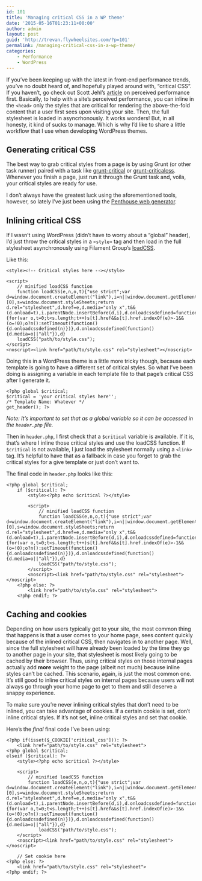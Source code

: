 ```yaml
---
id: 101
title: 'Managing critical CSS in a WP theme'
date: '2015-05-16T01:23:11+00:00'
author: admin
layout: post
guid: 'http://trevan.flywheelsites.com/?p=101'
permalink: /managing-critical-css-in-a-wp-theme/
categories:
    - Performance
    - WordPress
---
```


If you’ve been keeping up with the latest in front-end performance trends, you’ve no doubt heard of, and hopefully played around with, “critical CSS”. If you haven’t, go check out Scott Jehl’s [article](http://www.filamentgroup.com/lab/performance-rwd.html) on perceived performance first. Basically, to help with a site’s perceived performance, you can inline in the `<head>` only the styles that are critical for rendering the above-the-fold content that a user first sees upon visiting your site. Then, the full stylesheet is loaded in asyncrhonously. It works wonders! But, in all honesty, it kind of sucks to manage. Which is why I’d like to share a little workflow that I use when developing WordPress themes.

## Generating critical CSS

The best way to grab critical styles from a page is by using Grunt (or other task runner) paired with a task like [grunt-critical](https://github.com/bezoerb/grunt-critical) or [grunt-criticalcss](https://github.com/filamentgroup/grunt-criticalcss). Whenever you finish a page, just run it through the Grunt task and, voila, your critical styles are ready for use.

I don’t always have the greatest luck using the aforementioned tools, however, so lately I’ve just been using the [Penthouse web generator](http://jonassebastianohlsson.com/criticalpathcssgenerator/).

## Inlining critical CSS

If I wasn’t using WordPress (didn’t have to worry about a “global” header), I’d just throw the critical styles in a `<style>` tag and then load in the full stylesheet asynchronously using Filament Group’s [loadCSS](https://github.com/filamentgroup/loadCSS).

Like this:

```
<style><!-- Critical styles here --></style>

<script>
    // minified loadCSS function
    function loadCSS(e,n,o,t){"use strict";var d=window.document.createElement("link"),i=n||window.document.getElementsByTagName("script")[0],s=window.document.styleSheets;return d.rel="stylesheet",d.href=e,d.media="only x",t&&(d.onload=t),i.parentNode.insertBefore(d,i),d.onloadcssdefined=function(n){for(var o,t=0;t<s.length;t++)s[t].href&&s[t].href.indexOf(e)>-1&&(o=!0);o?n():setTimeout(function(){d.onloadcssdefined(n)})},d.onloadcssdefined(function(){d.media=o||"all"}),d}
    loadCSS("path/to/style.css");
</script>
<noscript><link href="path/to/style.css" rel="stylesheet"></noscript>

```

Doing this in a WordPress theme is a little more tricky though, because each template is going to have a different set of critical styles. So what I’ve been doing is assigning a variable in each template file to that page’s critical CSS after I generate it.

```
<?php global $critical;
$critical = 'your critical styles here'';
/* Template Name: Whatever */
get_header(); ?>

```

*Note: It’s important to set that as a global variable so it can be accessed in the `header.php` file.*

Then in `header.php`, I first check that a `$critical` variable is available. If it is, that’s where I inline those critical styles and use the loadCSS function. If `$critical` is not available, I just load the stylesheet normally using a `<link>` tag. It’s helpful to have that as a fallback in case you forget to grab the critical styles for a give template or just don’t want to.

The final code in `header.php` looks like this:

```
<?php global $critical;
    if ($critical): ?>
        <style><?php echo $critical ?></style>

        <script>
            // minified loadCSS function
            function loadCSS(e,n,o,t){"use strict";var d=window.document.createElement("link"),i=n||window.document.getElementsByTagName("script")[0],s=window.document.styleSheets;return d.rel="stylesheet",d.href=e,d.media="only x",t&&(d.onload=t),i.parentNode.insertBefore(d,i),d.onloadcssdefined=function(n){for(var o,t=0;t<s.length;t++)s[t].href&&s[t].href.indexOf(e)>-1&&(o=!0);o?n():setTimeout(function(){d.onloadcssdefined(n)})},d.onloadcssdefined(function(){d.media=o||"all"}),d}
            loadCSS("path/to/style.css");
        </script>
        <noscript><link href="path/to/style.css" rel="stylesheet"></noscript>
    <?php else: ?>
        <link href="path/to/style.css" rel="stylesheet">
    <?php endif; ?>

```

## Caching and cookies

Depending on how users typically get to your site, the most common thing that happens is that a user comes to your home page, sees content quickly because of the inlined critical CSS, then navigates in to another page. Well, since the full stylesheet will have already been loaded by the time they go to another page in your site, that stylesheet is most likely going to be cached by their browser. Thus, using critical styles on those internal pages actually add **more** weight to the page (albeit not much) because inline styles can’t be cached. This scenario, again, is just the most common one. It’s still good to inline critical styles on internal pages because users will not always go through your home page to get to them and still deserve a snappy experience.

To make sure you’re never inlining critical styles that don’t need to be inlined, you can take advantage of cookies. If a certain cookie is set, don’t inline critical styles. If it’s not set, inline critical styles and set that cookie.

Here’s the *final* final code I’ve been using:

```
<?php if(isset($_COOKIE['critical_css'])): ?>
    <link href="path/to/style.css" rel="stylesheet">
<?php global $critical;
elseif ($critical): ?>
    <style><?php echo $critical ?></style>

    <script>
        // minified loadCSS function
        function loadCSS(e,n,o,t){"use strict";var d=window.document.createElement("link"),i=n||window.document.getElementsByTagName("script")[0],s=window.document.styleSheets;return d.rel="stylesheet",d.href=e,d.media="only x",t&&(d.onload=t),i.parentNode.insertBefore(d,i),d.onloadcssdefined=function(n){for(var o,t=0;t<s.length;t++)s[t].href&&s[t].href.indexOf(e)>-1&&(o=!0);o?n():setTimeout(function(){d.onloadcssdefined(n)})},d.onloadcssdefined(function(){d.media=o||"all"}),d}
            loadCSS("path/to/style.css");
    </script>
    <noscript><link href="path/to/style.css" rel="stylesheet"></noscript>

    // Set cookie here
<?php else: ?>
    <link href="path/to/style.css" rel="stylesheet">
<?php endif; ?>

```